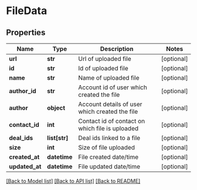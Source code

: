 # FileData

## Properties
Name | Type | Description | Notes
------------ | ------------- | ------------- | -------------
**url** | **str** | Url of uploaded file | [optional] 
**id** | **str** | Id of uploaded file | [optional] 
**name** | **str** | Name of uploaded file | [optional] 
**author_id** | **str** | Account id of user which created the file | [optional] 
**author** | **object** | Account details of user which created the file | [optional] 
**contact_id** | **int** | Contact id of contact on which file is uploaded | [optional] 
**deal_ids** | **list[str]** | Deal ids linked to a file | [optional] 
**size** | **int** | Size of file uploaded | [optional] 
**created_at** | **datetime** | File created date/time | [optional] 
**updated_at** | **datetime** | File updated date/time | [optional] 

[[Back to Model list]](../README.md#documentation-for-models) [[Back to API list]](../README.md#documentation-for-api-endpoints) [[Back to README]](../README.md)


